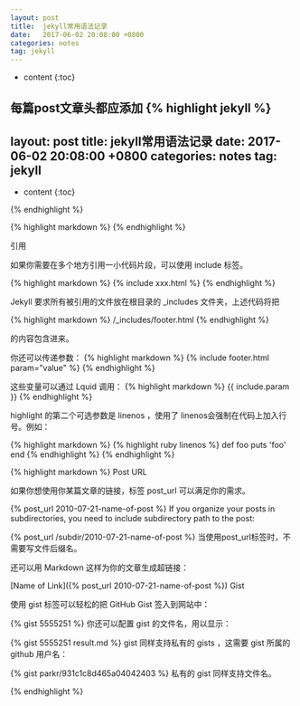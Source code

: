 ```yaml
---
layout: post
title:  jekyll常用语法记录
date:   2017-06-02 20:08:00 +0800
categories: notes
tag: jekyll
---
```


* content
{:toc}


每篇post文章头都应添加
{% highlight jekyll %}
---
layout: post
title:  jekyll常用语法记录
date:   2017-06-02 20:08:00 +0800
categories: notes
tag: jekyll
---

* content
{:toc}


{% endhighlight %}

{% highlight markdown %}
{% endhighlight %}


引用

如果你需要在多个地方引用一小代码片段，可以使用 include 标签。

{% highlight markdown %}
{% include xxx.html %}
{% endhighlight %}

Jekyll 要求所有被引用的文件放在根目录的 _includes 文件夹，上述代码将把

{% highlight markdown %}
 <source>/_includes/footer.html 
{% endhighlight %}


 的内容包含进来。

你还可以传递参数：
{% highlight markdown %}
{% include footer.html param="value" %}
{% endhighlight %}

这些变量可以通过 Lquid 调用：
{% highlight markdown %}
{{ include.param }}
{% endhighlight %}

highlight 的第二个可选参数是 linenos ，使用了 linenos会强制在代码上加入行号。例如：

{% highlight markdown %}
{% highlight ruby linenos %}
def foo
  puts 'foo'
end
{% endhighlight %}
{% endhighlight %}


{% highlight markdown %}
Post URL

如果你想使用你某篇文章的链接，标签 post_url 可以满足你的需求。

{% post_url 2010-07-21-name-of-post %}
If you organize your posts in subdirectories, you need to include subdirectory path to the post:

{% post_url /subdir/2010-07-21-name-of-post %}
当使用post_url标签时，不需要写文件后缀名。

还可以用 Markdown 这样为你的文章生成超链接：

[Name of Link]({% post_url 2010-07-21-name-of-post %})
Gist

使用 gist 标签可以轻松的把 GitHub Gist 签入到网站中：

{% gist 5555251 %}
你还可以配置 gist 的文件名，用以显示：

{% gist 5555251 result.md %}
gist 同样支持私有的 gists ，这需要 gist 所属的 github 用户名：

{% gist parkr/931c1c8d465a04042403 %}
私有的 gist 同样支持文件名。


{% endhighlight %}

